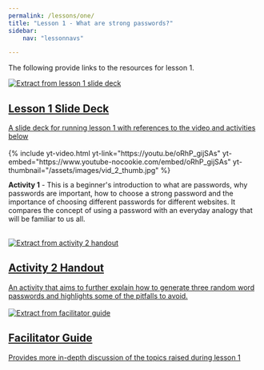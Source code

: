 ```yaml
---
permalink: /lessons/one/
title: "Lesson 1 - What are strong passwords?"
sidebar:
    nav: "lessonnavs"

---
```


The following provide links to the resources for lesson 1.
<div class="lesson-container">
<a class="lessonlink" href="{{ 'assets/downloads/Lesson1-SlidePack-includingActivity3Summary.pptx' | relative_url }}">
<div class="lesson-wrapper-flex">
<div class="lesson-img">
<img src="{{ 'assets/images/Lesson1-SlidePack.png' | relative_url }}" alt="Extract from lesson 1 slide deck"></div>
<div class="lesson-text">
<h2 class="lesson-title">Lesson 1 Slide Deck</h2>
<div class="lesson-desc">A slide deck for running lesson 1 with references to the video and activities below</div>
</div>
</div>
</a>
</div>

<br>
{% include yt-video.html yt-link="https://youtu.be/oRhP_gijSAs" yt-embed="https://www.youtube-nocookie.com/embed/oRhP_gijSAs" yt-thumbnail="/assets/images/vid_2_thumb.jpg" %}
<p style="margin-top:12px"><b>Activity 1</b> - This is a beginner's introduction to what are passwords, why passwords are important, how to choose a strong password and the importance of choosing different passwords for different websites. It compares the concept of using a password with an everyday analogy that will be familiar to us all.</p>

<br>

<div class="lesson-container">
<a class="lessonlink" href="{{ 'assets/downloads/Lesson1-Activity2-Handout.docx' | relative_url }}">
<div class="lesson-wrapper-flex">
<div class="lesson-img">
<img src="{{ 'assets/images/lesson1.png' | relative_url }}"  alt="Extract from activity 2 handout"></div>
<div class="lesson-text">
<h2 class="lesson-title">Activity 2 Handout</h2>
<div class="lesson-desc">An activity that aims to further explain how to generate three random word passwords and highlights some of the pitfalls to avoid.</div>
</div>
</div>
</a>
</div>
<br>

<div class="lesson-container">
<a class="lessonlink" href="{{ 'assets/downloads/Lesson1-FacilitatorGuide.docx' | relative_url }}">
<div class="lesson-wrapper-flex">
<div class="lesson-img">
<img src="{{ 'assets/images/facilitator_guide.png' | relative_url }}"  alt="Extract from facilitator guide"></div>
<div class="lesson-text">
<h2 class="lesson-title">Facilitator Guide</h2>
<div class="lesson-desc">Provides more in-depth discussion of the topics raised during lesson 1</div>
</div>
</div>
</a>
</div>


